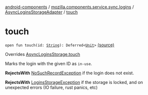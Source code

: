 [android-components](../../index.md) / [mozilla.components.service.sync.logins](../index.md) / [AsyncLoginsStorageAdapter](index.md) / [touch](./touch.md)

# touch

`open fun touch(id: `[`String`](https://kotlinlang.org/api/latest/jvm/stdlib/kotlin/-string/index.html)`): Deferred<`[`Unit`](https://kotlinlang.org/api/latest/jvm/stdlib/kotlin/-unit/index.html)`>` [(source)](https://github.com/mozilla-mobile/android-components/blob/master/components/service/sync-logins/src/main/java/mozilla/components/service/sync/logins/AsyncLoginsStorage.kt#L353)

Overrides [AsyncLoginsStorage.touch](../-async-logins-storage/touch.md)

Marks the login with the given ID as `in-use`.

**RejectsWith**
[NoSuchRecordException](../-no-such-record-exception.md) if the login does not exist.

**RejectsWith**
[LoginsStorageException](../-logins-storage-exception.md) if the storage is locked, and on unexpected
    errors (IO failure, rust panics, etc)

